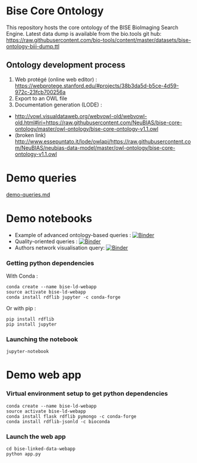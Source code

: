 # Bise Core Ontology

This repository hosts the core ontology of the BISE BioImaging Search Engine. 
Latest data dump is available from the bio.tools git hub:  https://raw.githubusercontent.com/bio-tools/content/master/datasets/bise-ontology-biii-dump.ttl

## Ontology development process 
1. Web protégé (online web editor) : https://webprotege.stanford.edu/#projects/38b3da5d-b5ce-4d59-972c-23fcb700256a 
2. Export to an OWL file
3. Documentation generation (LODE) : 
  - http://vowl.visualdataweb.org/webvowl-old/webvowl-old.html#iri=https://raw.githubusercontent.com/NeuBIAS/bise-core-ontology/master/owl-ontology/bise-core-ontology-v1.1.owl
  - (broken link) http://www.essepuntato.it/lode/owlapi/https://raw.githubusercontent.com/NeuBIAS/neubias-data-model/master/owl-ontology/bise-core-ontology-v1.1.owl

# Demo queries
[demo-queries.md](demo-queries.md)

# Demo notebooks 
 - Example of advanced ontology-based queries : [![Binder](https://mybinder.org/badge_logo.svg)](https://mybinder.org/v2/gh/NeuBIAS/bise-core-ontology/master?filepath=advanced-queries-demo.ipynb)
 - Quality-oriented queries : [![Binder](https://mybinder.org/badge_logo.svg)](https://mybinder.org/v2/gh/NeuBIAS/bise-core-ontology/master?filepath=quality-curation-queries.ipynb)
 - Authors network visualisation query:  [![Binder](https://mybinder.org/badge_logo.svg)](https://mybinder.org/v2/gh/NeuBIAS/bise-core-ontology/master?filepath=network-visualization-queries.ipynb)

### Getting python dependencies
With Conda :
```
conda create --name bise-ld-webapp
source activate bise-ld-webapp
conda install rdflib jupyter -c conda-forge
```
Or with pip :
```
pip install rdflib
pip install jupyter
```
### Launching the notebook
```
jupyter-notebook
```

 
# Demo web app
### Virtual environment setup to get python dependencies
```
conda create --name bise-ld-webapp
source activate bise-ld-webapp
conda install flask rdflib pymongo -c conda-forge
conda install rdflib-jsonld -c bioconda
```
### Launch the web app
```
cd bise-linked-data-webapp
python app.py
```
